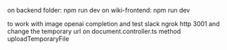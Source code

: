 on backend folder:
npm run dev
on wiki-frontend:
npm run dev

to work with image openai completion and test slack
ngrok http 3001
and change the temporary url on document.controller.ts method uploadTemporaryFile
